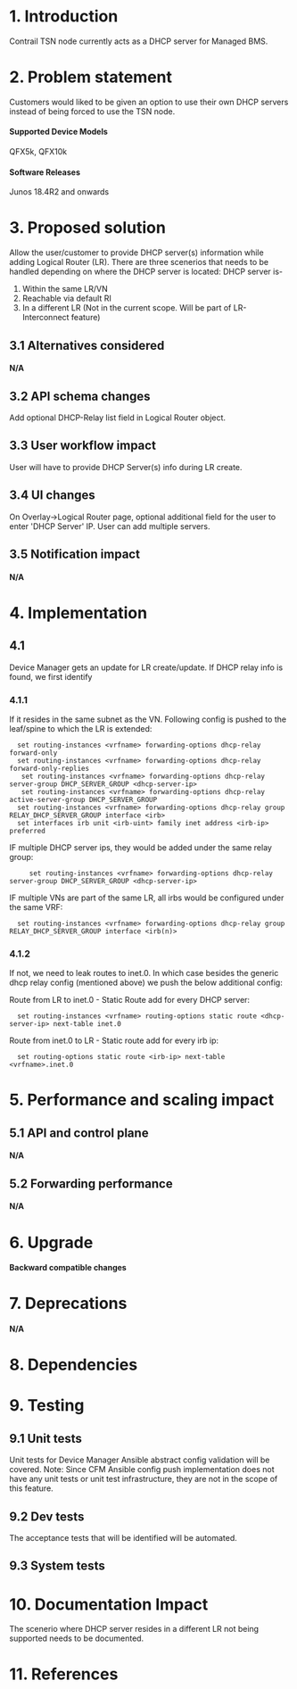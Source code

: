 # 1. Introduction
Contrail TSN node currently acts as a DHCP server for Managed BMS.

# 2. Problem statement
Customers would liked to be given an option to use their own DHCP servers instead of being forced to use the TSN node.

#### Supported Device Models
QFX5k, QFX10k

#### Software Releases
Junos 18.4R2 and onwards

# 3. Proposed solution
Allow the user/customer to provide DHCP server(s) information while adding Logical Router (LR).
There are three scenerios that needs to be handled depending on where the DHCP server is located:
DHCP server is-

1. Within the same LR/VN
2. Reachable via default RI
3. In a different LR (Not in the current scope. Will be part of LR-Interconnect feature)

## 3.1 Alternatives considered
#### N/A

## 3.2 API schema changes
Add optional DHCP-Relay list field in Logical Router object.

## 3.3 User workflow impact
User will have to provide DHCP Server(s) info during LR create.

## 3.4 UI changes
On Overlay->Logical Router page,  optional additional field for the user to enter 'DHCP Server' IP.
User can add multiple servers.

## 3.5 Notification impact
#### N/A

# 4. Implementation
## 4.1
Device Manager gets an update for LR create/update. If DHCP relay info is found, we first identify

### 4.1.1
If it resides in the same subnet as the VN. Following config is pushed to the leaf/spine to which the LR is extended:
  ```
    set routing-instances <vrfname> forwarding-options dhcp-relay forward-only
    set routing-instances <vrfname> forwarding-options dhcp-relay forward-only-replies
     set routing-instances <vrfname> forwarding-options dhcp-relay server-group DHCP_SERVER_GROUP <dhcp-server-ip>
     set routing-instances <vrfname> forwarding-options dhcp-relay active-server-group DHCP_SERVER_GROUP
    set routing-instances <vrfname> forwarding-options dhcp-relay group RELAY_DHCP_SERVER_GROUP interface <irb>
    set interfaces irb unit <irb-uint> family inet address <irb-ip> preferred
  ```
IF multiple DHCP server ips, they would be added under the same relay group:
  ```
     set routing-instances <vrfname> forwarding-options dhcp-relay server-group DHCP_SERVER_GROUP <dhcp-server-ip>
  ```

IF multiple VNs are part of the same LR, all irbs would be configured under the same VRF:
  ```
    set routing-instances <vrfname> forwarding-options dhcp-relay group RELAY_DHCP_SERVER_GROUP interface <irb(n)>
  ```

### 4.1.2
If not, we need to leak routes to inet.0. In which case besides the generic dhcp relay config (mentioned above) we push the below additional config:

Route from LR to inet.0 -
  Static Route add for every DHCP server:
  ```
    set routing-instances <vrfname> routing-options static route <dhcp-server-ip> next-table inet.0
  ```
Route from inet.0 to LR -
  Static route add for every irb ip:
  ```
    set routing-options static route <irb-ip> next-table <vrfname>.inet.0
  ```


# 5. Performance and scaling impact
## 5.1 API and control plane
#### N/A

## 5.2 Forwarding performance
#### N/A

# 6. Upgrade
#### Backward compatible changes

# 7. Deprecations
#### N/A

# 8. Dependencies


# 9. Testing
## 9.1 Unit tests
Unit tests for Device Manager Ansible abstract config validation will be covered.
Note:
Since CFM Ansible config push implementation does not have any unit tests or unit test infrastructure, they are not in the scope of this feature.

## 9.2 Dev tests
The acceptance tests that will be identified will be automated.

## 9.3 System tests

# 10. Documentation Impact
The scenerio where DHCP server resides in a different LR not being supported needs to be documented.

# 11. References

